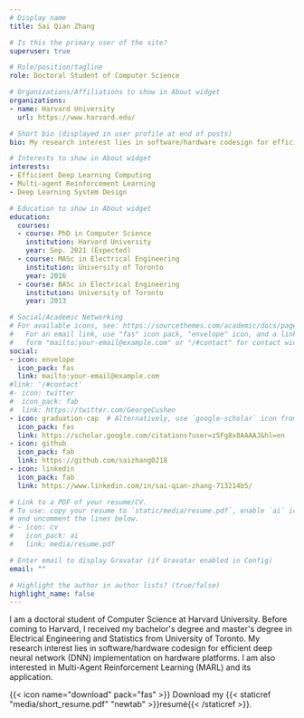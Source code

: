 ```yaml
---
# Display name
title: Sai Qian Zhang

# Is this the primary user of the site?
superuser: true

# Role/position/tagline
role: Doctoral Student of Computer Science

# Organizations/Affiliations to show in About widget
organizations:
- name: Harvard University
  url: https://www.harvard.edu/

# Short bio (displayed in user profile at end of posts)
bio: My research interest lies in software/hardware codesign for efficient deep neural network (DNN) implementation on hardware platforms. I am also interested in multi-agent reinforcement learning (MARL) and its application.

# Interests to show in About widget
interests:
- Efficient Deep Learning Computing
- Multi-agent Reinforcement Learning
- Deep Learning System Design

# Education to show in About widget
education:
  courses:
  - course: PhD in Computer Science
    institution: Harvard University
    year: Sep. 2021 (Expected)
  - course: MASc in Electrical Engineering
    institution: University of Toronto
    year: 2016
  - course: BASc in Electrical Engineering
    institution: University of Toronto
    year: 2013

# Social/Academic Networking
# For available icons, see: https://sourcethemes.com/academic/docs/page-builder/#icons
#   For an email link, use "fas" icon pack, "envelope" icon, and a link in the
#   form "mailto:your-email@example.com" or "/#contact" for contact widget.
social:
- icon: envelope
  icon_pack: fas
  link: mailto:your-email@example.com
#link: '/#contact'
#- icon: twitter
#  icon_pack: fab
#  link: https://twitter.com/GeorgeCushen
- icon: graduation-cap  # Alternatively, use `google-scholar` icon from `ai` icon pack
  icon_pack: fas
  link: https://scholar.google.com/citations?user=z5Fg8x8AAAAJ&hl=en
- icon: github
  icon_pack: fab
  link: https://github.com/saizhang0218
- icon: linkedin
  icon_pack: fab
  link: https://www.linkedin.com/in/sai-qian-zhang-713214b5/

# Link to a PDF of your resume/CV.
# To use: copy your resume to `static/media/resume.pdf`, enable `ai` icons in `params.toml`, 
# and uncomment the lines below.
# - icon: cv
#   icon_pack: ai
#   link: media/resume.pdf

# Enter email to display Gravatar (if Gravatar enabled in Config)
email: ""

# Highlight the author in author lists? (true/false)
highlight_name: false
---
```


I am a doctoral student of Computer Science at Harvard University. Before coming to Harvard, I received my bachelor's degree and master's degree in Electrical Engineering and Statistics from University of Toronto. My research interest lies in software/hardware codesign for efficient deep neural network (DNN) implementation on hardware platforms. I am also interested in Multi-Agent Reinforcement Learning (MARL) and its application.


{{< icon name="download" pack="fas" >}} Download my {{< staticref "media/short_resume.pdf" "newtab" >}}resumé{{< /staticref >}}.
